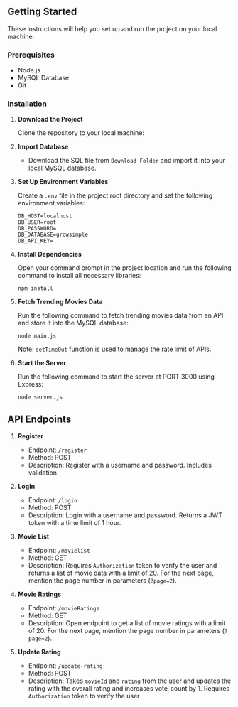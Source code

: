 
## Getting Started

These instructions will help you set up and run the project on your local machine.

### Prerequisites

- Node.js
- MySQL Database
- Git

### Installation

1. **Download the Project**

    Clone the repository to your local machine:

2. **Import Database**

    - Download the SQL file from `Download Folder` and import it into your local MySQL database.

3. **Set Up Environment Variables**

    Create a `.env` file in the project root directory and set the following environment variables:

    ```plaintext
    DB_HOST=localhost
    DB_USER=root
    DB_PASSWORD=
    DB_DATABASE=growsimple
    DB_API_KEY=
    ```

4. **Install Dependencies**

    Open your command prompt in the project location and run the following command to install all necessary libraries:

    ```shell
    npm install
    ```

5. **Fetch Trending Movies Data**

    Run the following command to fetch trending movies data from an API and store it into the MySQL database:

    ```shell
    node main.js
    ```

    Note: `setTimeOut` function is used to manage the rate limit of APIs.

6. **Start the Server**

    Run the following command to start the server at PORT 3000 using Express:

    ```shell
    node server.js
    ```

## API Endpoints

1. **Register**
   
    - Endpoint: `/register`
    - Method: POST
    - Description: Register with a username and password. Includes validation.

2. **Login**
   
    - Endpoint: `/login`
    - Method: POST
    - Description: Login with a username and password. Returns a JWT token with a time limit of 1 hour.

3. **Movie List**

    - Endpoint: `/movielist`
    - Method: GET
    - Description: Requires `Authorization` token to verify the user and returns a list of movie data with a limit of 20. For the next page, mention the page number in parameters (`?page=2`).

4. **Movie Ratings**

    - Endpoint: `/movieRatings`
    - Method: GET
    - Description: Open endpoint to get a list of movie ratings with a limit of 20. For the next page, mention the page number in parameters (`?page=2`).

5. **Update Rating**

    - Endpoint: `/update-rating`
    - Method: POST
    - Description: Takes `movieId` and `rating` from the user and updates the rating with the overall rating and increases vote_count by 1. Requires `Authorization` token to verify the user


